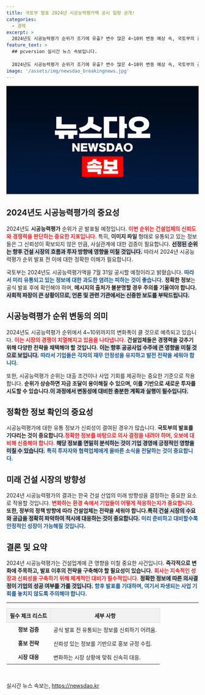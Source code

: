 ```yaml
---
title: 국토부 발표 2024년 시공능력평가액 공시 일정 공개!
categories:
  - 경제
excerpt: >
  2024년도 시공능력평가 순위가 조기에 유출? 변수 많은 4~10위 변동 예상 속, 국토부의 공식 입장은 무엇일까? 진실을 파헤쳐 봅니다!
feature_text: >
  ## pcversion 실시간 뉴스 속보입니다.

  2024년도 시공능력평가 순위가 조기에 유출? 변수 많은 4~10위 변동 예상 속, 국토부의 공식 입장은 무엇일까? 진실을 파헤쳐 봅니다!
image: '/assets/img/newsdao_breakingnews.jpg'
---
```


<p><img src="/assets/img/newsdao_breakingnews.jpg" alt="pcversion 속보" /></p>

<h2 data-ke-size="size26">2024년도 시공능력평가의 중요성</h2>

<p data-ke-size="size16">2024년도 <b>시공능력평가</b> 순위가 곧 발표될 예정입니다. <b><span style="color: #ee2323;">이번 순위는 건설업체의 신뢰도와 경쟁력을 판단하는 중요한 지표입니다.</span></b> 특히, <b>이미지 파일</b> 형태로 유통되고 있는 정보들은 그 신뢰성이 확보되지 않은 만큼, 사실관계에 대한 검증이 필요합니다. <b><span style="background-color: #21538527;">선정된 순위는 향후 건설 시장의 흐름과 투자 방향에 영향을 미칠 것입니다.</span></b> 따라서 2024년 시공능력평가 순위 발표 전 이에 대한 정확한 이해가 필요합니다.</p>

<p data-ke-size="size16">국토부는 2024년도 시공능력평가액을 7월 31일 공시할 예정이라고 밝혔습니다. <b><span style="color: #1a5490;">따라서 미리 유통되고 있는 정보에 대한 과도한 염려는 피하는 것이 좋습니다.</span></b> <b>정확한 정보</b>는 공식 발표 후에 확인해야 하며, <b>메시지의 출처가 불분명할 경우 주의를 기울여야 합니다.</b> <b><span style="background-color: #21538527;">사회적 파장이 큰 상황이므로, 언론 및 관련 기관에서는 신중한 보도를 부탁드립니다.</span></b></p>

<h2 data-ke-size="size26">시공능력평가 순위 변동의 의미</h2>

<p data-ke-size="size16">2024년도 시공능력평가 순위에서 4~10위까지의 변화폭이 클 것으로 예측되고 있습니다. <b><span style="color: #ee2323;">이는 시장의 경쟁이 치열해지고 있음을 나타냅니다.</span></b> <b>건설업체들은 경쟁력을 갖추기 위해 다양한 전략을 채택해야 할 것입니다.</b> <b><span style="background-color: #21538527;">이는 향후 공공사업 수주에 큰 영향을 미칠 것으로 보입니다.</span></b> <b><span style="color: #1a5490;">따라서 기업들은 각자의 재무 안정성을 유지하고 발전 전략을 세워야 합니다.</span></b></p>

<p data-ke-size="size16">또한, 시공능력평가 순위는 대출 조건이나 사업 기회를 제공하는 중요한 기준으로 작용합니다. <b>순위가 상승하면 자금 조달이 용이해질 수 있으며, 이를 기반으로 새로운 투자를 시도할 수 있습니다.</b><B><span style="background-color: #21538527;">이 과정에서 변동성에 대비한 충분한 계획과 실행이 필수입니다.</span></b></p>

<h2 data-ke-size="size26">정확한 정보 확인의 중요성</h2>

<p data-ke-size="size16">시공능력평가에 대한 유통 정보가 신뢰성이 결여된 경우가 많습니다. <b>국토부의 발표를 기다리는 것이 중요합니다.</b><b><span style="color: #ee2323;">정확한 정보를 바탕으로 의사 결정을 내려야 하며, 오보에 대비해 신중해야 합니다.</span></b> <b><span style="background-color: #21538527;">해당 정보를 면밀히 분석하는 것이 기업 경영에 긍정적인 영향을 미칠 수 있습니다.</span></b> <b><span style="color: #1a5490;">특히 투자자와 협력업체에게 올바른 소식을 전달하는 것이 중요합니다.</span></b></p>

<h2 data-ke-size="size26">미래 건설 시장의 방향성</h2>

<p data-ke-size="size16">2024년 시공능력평가의 결과는 한국 건설 산업의 미래 방향성을 결정하는 중요한 요소로 작용할 것입니다. <b><span style="color: #ee2323;">변화하는 환경 속에서 기업들이 어떻게 적응하는지가 중요합니다.</span></b> <b>또한, 정부의 정책 방향에 따라 건설업체는 전략을 세워야 합니다.</b><b><span style="background-color: #21538527;">특히 건설 시장의 수요와 공급을 정확히 파악하여 적시에 대응하는 것이 중요합니다.</span></b> <b><span style="color: #1a5490;">미리 준비하고 대비할수록 안정적인 성장이 가능해질 것입니다.</span></b></p>

<h2 data-ke-size="size26">결론 및 요약</h2>

<p data-ke-size="size16">2024년 시공능력평가는 건설업계에 큰 영향을 미칠 중요한 사건입니다. <b>즉각적으로 변화에 주목하고, 발표 이후의 전략을 구축해야 할 필요성이 있습니다.</b> <b><span style="color: #ee2323;">회사는 지속적인 성장과 신뢰성을 구축하기 위해 체계적인 대비가 필수적입니다.</span></b> <b><span style="background-color: #21538527;">정확한 정보에 따른 의사결정이 기업의 성공 여부를 가를 것입니다.</span></b> <b><span style="color: #1a5490;">향후 발표를 기대하며, 여기서 파생되는 사업 기회를 놓치지 않도록 주의해야 합니다.</span></b></p>

<hr>

<table style="width: 100%; border-collapse: collapse;">
    <thead>
        <tr>
            <th style="border: 1px solid #ddd; padding: 8px; background-color: #f2f2f2;">필수 체크 리스트</th>
            <th style="border: 1px solid #ddd; padding: 8px; background-color: #f2f2f2;">세부 사항</th>
        </tr>
    </thead>
    <tbody>
        <tr>
            <td style="text-align: center; height: 17px;"><b>정보 검증</b></td>
            <td style="text-align: left; padding: 8px;">공식 발표 전 유통되는 정보를 신뢰하기 어려움.</td>
        </tr>
        <tr>
            <td style="text-align: center; height: 17px;"><b>홍보 전략</b></td>
            <td style="text-align: left; padding: 8px;">신뢰성 있는 정보를 기반으로 홍보 규정 수립.</td>
        </tr>
        <tr>
            <td style="text-align: center; height: 17px;"><b>시장 대응</b></td>
            <td style="text-align: left; padding: 8px;">변화하는 시장 상황에 맞춰 신속히 대응.</td>
        </tr>
    </tbody>
</table>

<p data-ke-size="size16">&nbsp;</p>
실시간 뉴스 속보는, <a href="https://newsdao.kr" rel="dofollow">https://newsdao.kr</a>


